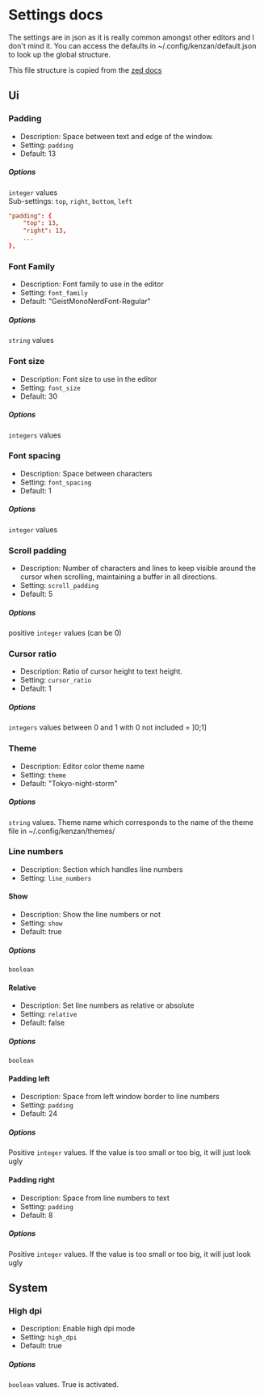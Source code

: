 # Settings docs

The settings are in json as it is really common amongst other editors and I don't mind it.
You can access the defaults in ~/.config/kenzan/default.json to look up the global structure.

This file structure is copied from the [zed docs](https://zed.dev/docs/configuring-zed)

## Ui

### Padding

- Description: Space between text and edge of the window.
- Setting: `padding`
- Default: 13

##### Options

`integer` values\
Sub-settings: `top`, `right`, `bottom`, `left`

```toml
"padding": {
    "top": 13,
    "right": 13,
    ...
},
```

### Font Family

- Description: Font family to use in the editor
- Setting: `font_family`
- Default: "GeistMonoNerdFont-Regular"

##### Options

`string` values

### Font size

- Description: Font size to use in the editor
- Setting: `font_size`
- Default: 30

##### Options

`integers` values

### Font spacing

- Description: Space between characters
- Setting: `font_spacing`
- Default: 1

##### Options

`integer` values

### Scroll padding

- Description: Number of characters and lines to keep visible around the cursor when scrolling, maintaining a buffer in all directions.
- Setting: `scroll_padding`
- Default: 5

##### Options

positive `integer` values (can be 0)

### Cursor ratio

- Description: Ratio of cursor height to text height.
- Setting: `cursor_ratio`
- Default: 1

##### Options

`integers` values between 0 and 1 with 0 not included = ]0;1]

### Theme

- Description: Editor color theme name
- Setting: `theme`
- Default: "Tokyo-night-storm"

##### Options

`string` values. Theme name which corresponds to the name of the theme file in ~/.config/kenzan/themes/

### Line numbers

- Description: Section which handles line numbers
- Setting: `line_numbers`

#### Show

- Description: Show the line numbers or not
- Setting: `show`
- Default: true

##### Options

`boolean`

#### Relative

- Description: Set line numbers as relative or absolute
- Setting: `relative`
- Default: false

##### Options

`boolean`

#### Padding left

- Description: Space from left window border to line numbers
- Setting: `padding`
- Default: 24

##### Options

Positive `integer` values. If the value is too small or too big, it will just look ugly

#### Padding right

- Description: Space from line numbers to text
- Setting: `padding`
- Default: 8

##### Options

Positive `integer` values. If the value is too small or too big, it will just look ugly



## System

### High dpi

- Description: Enable high dpi mode
- Setting: `high_dpi`
- Default: true

##### Options

`boolean` values. True is activated. 


